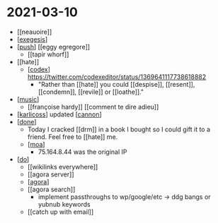# 2021-03-10

- [[neauoire]]
- [[exegesis]]
- [[push]] [[eggy egregore]]
  - [[tapir whorf]]
- [[hate]]
  - [[codex]] https://twitter.com/codexeditor/status/1369641117738618882
    - "Rather than [[hate]] you could [[despise]], [[resent]], [[condemn]], [[revile]] or [[loathe]]."
- [[music]]
  - [[françoise hardy]] [[comment te dire adieu]]
- [[karlicoss]] updated [[cannon]]
- [[done]]
  - Today I cracked [[drm]] in a book I bought so I could gift it to a friend. Feel free to [[hate]] me.
  - [[moa]]
    - 75.164.8.44 was the original IP
- [[do]]
  - [[wikilinks everywhere]]
  - [[agora server]]
  - [[agora]]
  - [[agora search]]
    - implement passthroughs to wp/google/etc -> ddg bangs or yubnub keywords
  - [[catch up with email]]

[//begin]: # "Autogenerated link references for markdown compatibility"
[exegesis]: ../exegesis "Exegesis"
[push]: ../push "Push"
[codex]: ../codex "Codex"
[music]: ../music "Music"
[karlicoss]: ../karlicoss "Karlicoss"
[cannon]: ../cannon "Cannon"
[done]: ../done "DONE"
[moa]: ../moa "Moa"
[do]: ../do "Do"
[agora]: ../agora "Agora"
[//end]: # "Autogenerated link references"